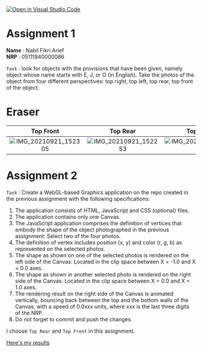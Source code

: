 [![Open in Visual Studio Code](https://classroom.github.com/assets/open-in-vscode-f059dc9a6f8d3a56e377f745f24479a46679e63a5d9fe6f495e02850cd0d8118.svg)](https://classroom.github.com/online_ide?assignment_repo_id=5691107&assignment_repo_type=AssignmentRepo)

# Assignment 1
**Name** : Nabil Fikri Arief <br>
**NRP** : 05111940000086

`Task` : look for objects with the provisions that have been given, namely object whose name starts with E, J, or O (in English). Take the photos of the object from four different perspectives: top right, top left, top rear, top front of the object.

# Eraser
| Top Front | Top Rear | Top Right | Top Left |
| :---: | :---: | :---: | :---:|
|![IMG_20210921_152305](https://user-images.githubusercontent.com/57358994/134128902-e7086448-706f-4259-b820-19301c5dd138.jpg)|![IMG_20210921_152253](https://user-images.githubusercontent.com/57358994/134128918-206e47d6-05e9-463a-8c13-fc3c32cf7b0d.jpg)|![IMG_20210921_152227](https://user-images.githubusercontent.com/57358994/134128953-92cca2e6-7890-4ac6-8a83-5c0cf727c698.jpg) | ![IMG_20210921_152204](https://user-images.githubusercontent.com/57358994/134128940-cae171f6-8e4a-4eb4-b36c-2e4feafe7fc7.jpg) | 

# Assignment 2
 `Task` : Create a WebGL-based Graphics application on the repo created in the previous assignment with the following specifications:
1. The application consists of HTML, JavaScript and CSS (optional) files.
2. The application contains only one Canvas.
3. The JavaScript application comprises the definition of vertices that embody the shape of the object photographed in the previous assignment: Select two of the four photos.
4. The definition of vertex includes position (x, y) and color (r, g, b) as represented on the selected photos.
5. The shape as shown on one of the selected photos is rendered on the left side of the Canvas: Located in the clip space between X = -1.0 and X = 0.0 axes.
6. The shape as shown in another selected photo is rendered on the right side of the Canvas: Located in the clip space between X = 0.0 and X = 1.0 axes.
7. The rendering result on the right side of the Canvas is animated vertically, bouncing back between the top and the bottom walls of the Canvas, with a speed of 0.0xxx units, where xxx is the last three digits of the NRP.
8. Do not forget to commit and push the changes.

I choose `Top Rear` and `Top Front` in this assignment.

[Here's my results](https://cg2021e.github.io/assignment-1-alwaysyu/)
